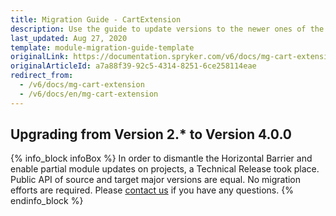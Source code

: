 ```yaml
---
title: Migration Guide - CartExtension
description: Use the guide to update versions to the newer ones of the CartExtension module.
last_updated: Aug 27, 2020
template: module-migration-guide-template
originalLink: https://documentation.spryker.com/v6/docs/mg-cart-extension
originalArticleId: a7a88f39-92c5-4314-8251-6ce258114eae
redirect_from:
  - /v6/docs/mg-cart-extension
  - /v6/docs/en/mg-cart-extension
---
```


## Upgrading from Version 2.* to Version 4.0.0
{% info_block infoBox %}
In order to dismantle the Horizontal Barrier and enable partial module updates on projects, a Technical Release took place. Public API of source and target major versions are equal. No migration efforts are required. Please [contact us](https://spryker.com/en/support/) if you have any questions.
{% endinfo_block %}
